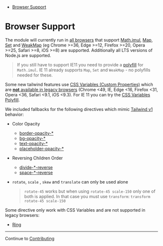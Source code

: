 <!-- START doctoc generated TOC please keep comment here to allow auto update -->
<!-- DON'T EDIT THIS SECTION, INSTEAD RE-RUN doctoc TO UPDATE -->

- [Browser Support](#browser-support)

<!-- END doctoc generated TOC please keep comment here to allow auto update -->

# Browser Support

The module will currently run in [all browsers](https://browserslist.dev/?q=PjAlLCBub3QgQ2hyb21lIDwzNiwgbm90IEVkZ2UgPDEyLCBub3QgRmlyZWZveCA8MjAsIG5vdCBPcGVyYSA8MjUsIG5vdCBTYWZhcmkgPDgsIG5vdCBpT1MgPDgsIG5vdCBPcGVyYU1vYmlsZSA8PSAxMi4xLCBub3QgaWUgPD0gMTEsIG5vdCBJRV9Nb2IgPD0gMTE%3D) that support [Math.imul](https://caniuse.com/mdn-javascript_builtins_math_imul), [Map](https://caniuse.com/mdn-javascript_builtins_map), [Set](https://caniuse.com/mdn-javascript_builtins_set) and [WeakMap](https://caniuse.com/mdn-javascript_builtins_weakmap) (eg Chrome >=36, Edge >=12, Firefox >=20, Opera >=25, Safari >=8, iOS >=8) are supported. Additionally all LTS versions of Node.js are supported.

> If you still have to support IE11 you need to provide a [polyfill](https://developer.mozilla.org/en-US/docs/Web/JavaScript/Reference/Global_Objects/Math/imul#Polyfill) for `Math.imul`. IE 11 already supports `Map`, `Set` and `WeakMap` - no polyfills needed for these.

Some new tailwind features use [CSS Variables (Custom Properties)](https://developer.mozilla.org/en-US/docs/Web/CSS/Using_CSS_custom_properties) which are [**not** available in legacy browsers](https://caniuse.com/css-variables) (Chrome <49, IE, Edge <16, Firefox <31, Opera <36, Safari <9.1, iOS <9.3). For IE 11 you can try the [CSS Variables Polyfill](https://github.com/nuxodin/ie11CustomProperties).

We included fallbacks for the following directives which mimic [Tailwind v1](https://v1.tailwindcss.com/) behavior:

- Color Opacity
  - [border-opacity-\*](https://tailwindcss.com/docs/border-opacity)
  - [bg-opacity-\*](https://tailwindcss.com/docs/background-opacity)
  - [text-opacity-\*](https://tailwindcss.com/docs/text-opacity)
  - [placeholder-opacity-\*](https://tailwindcss.com/docs/placeholder-opacity)
- Reversing Children Order
  - [divide-\*-reverse](https://tailwindcss.com/docs/divide-width#reversing-children-order)
  - [space-\*-reverse](https://tailwindcss.com/docs/space#reversing-children-order)
- `rotate`, `scale` , `skew` and `translate` can only be used alone

  > `rotate-45` works but when using `rotate-45 scale-150` only one of both is applied. In that case you must use `transform`: `transform rotate-45 scale-150`

Some directive only work with CSS Variables and are not supported in legacy browsers:

- [Ring](https://tailwindcss.com/docs/ring-width)

<hr/>

Continue to [Contributing](./contributing.md)
